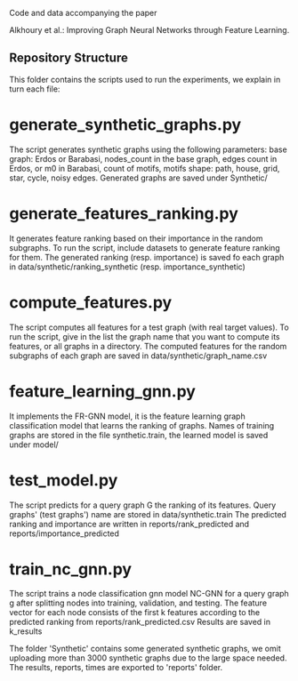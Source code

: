 Code and data accompanying the paper

Alkhoury et al.: 
Improving Graph Neural Networks through Feature Learning.

## Repository Structure

This folder contains the scripts used to run the experiments, we explain in turn each file: 

# generate_synthetic_graphs.py 
The script generates synthetic graphs using the following parameters: 
base graph: Erdos or Barabasi, nodes_count in the base graph, edges count in Erdos, or m0 in Barabasi, 
count of motifs, motifs shape: path, house, grid, star, cycle, noisy edges. 
Generated graphs are saved under Synthetic/

# generate_features_ranking.py 
It generates feature ranking based on their importance in the random subgraphs. 
To run the script, include datasets to generate feature ranking for them. 
The generated ranking (resp. importance) is saved fo each graph in data/synthetic/ranking_synthetic (resp. importance_synthetic)

# compute_features.py 
The script computes all features for a test graph (with real target values). 
To run the script, give in the list the graph name that you want to compute its features, or all graphs in a directory. 
The computed features for the random subgraphs of each graph are saved in data/synthetic/graph_name.csv

# feature_learning_gnn.py 
It implements the FR-GNN model, it is the feature learning graph classification model that learns the ranking of graphs. 
Names of training graphs are stored in the file synthetic.train, the learned model is saved under model/

# test_model.py 
The script predicts for a query graph G the ranking of its features. 
Query graphs' (test graphs') name are stored in data/synthetic.train 
The predicted ranking and importance are written in reports/rank_predicted and reports/importance_predicted

# train_nc_gnn.py 
The script trains a node classification gnn model NC-GNN for a query graph g after splitting nodes into training, validation, and testing. 
The feature vector for each node consists of the first k features according to the predicted ranking from reports/rank_predicted.csv 
Results are saved in k_results 

The folder 'Synthetic' contains some generated synthetic graphs, we omit uploading more than 3000 synthetic graphs due to the large space needed. 
The results, reports, times are exported to 'reports' folder. 



